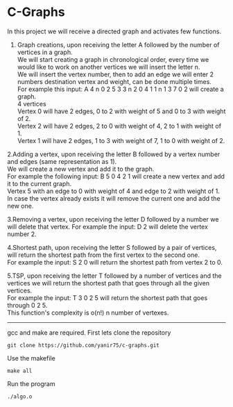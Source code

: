 # C-Graphs

In this project we will receive a directed graph and activates few functions.

1. Graph creations, upon receiving the letter A followed by the number of vertices in a graph.  
We will start creating a graph in chronological order, every time we would like to work on another vertices we will insert the letter n.  
We will insert the vertex number, then to add an edge we will enter 2 numbers destination vertex and weight, can be done multiple times.    
For example this input: A 4 n 0 2 5 3 3 n 2 0 4 1 1 n 1 3 7 0 2 will create a graph.  
4 vertices  
Vertex 0 will have 2 edges, 0 to 2 with weight of 5 and 0 to 3 with weight of 2.  
Vertex 2 will have 2 edges, 2 to 0 with weight of 4, 2 to 1 with weight of 1.  
Vertex 1 will have 2 edges, 1 to 3 with weight of 7, 1 to 0 with weight of 2.

2.Adding a vertex, upon receiving the letter B followed by a vertex number and edges (same representation as 1).  
  We will create a new vertex and add it to the graph.  
  For example the following input: B 5 0 4 2 1 will create a new vertex and add it to the current graph.  
  Vertex 5 with an edge to 0 with weight of 4 and edge to 2 with weight of 1.  
  In case the vertex already exists it will remove the current one and add the new one.  

3.Removing a vertex, upon receiving the letter D followed by a number we will delete that vertex.
  For example the input: D 2 will delete the vertex number 2.

4.Shortest path, upon receiving the letter S followed by a pair of vertices, will return the shortest path from the first vertex to the second one.  
  For example the input: S 2 0 will return the shortest path from vertex 2 to 0.

5.TSP, upon receiving the letter T followed by a number of vertices and the vertices we will return the shortest path that goes through all the given vertices.  
  For example the input: T 3 0 2 5 will return the shortest path that goes through 0 2 5.  
  This function's complexity is o(n!) n number of vertexes.

------------
gcc and make are required.
First lets clone the repository
```
git clone https://github.com/yanir75/c-graphs.git
```
Use the makefile
```
make all
```
Run the program
```
./algo.o
```
